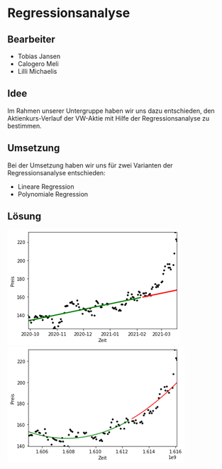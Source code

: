 # Regressionsanalyse

## Bearbeiter

- Tobias Jansen
- Calogero Meli
- Lilli Michaelis

## Idee

Im Rahmen unserer Untergruppe haben wir uns dazu entschieden, den Aktienkurs-Verlauf der VW-Aktie mit Hilfe der Regressionsanalyse zu bestimmen. 

## Umsetzung

Bei der Umsetzung haben wir uns für zwei Varianten der Regressionsanalyse entschieden:

- Lineare Regression
- Polynomiale Regression

## Lösung

![Lineare Regression](https://github.com/AktienKursVorhersage/Regressionsanalyse/blob/4958694737f967cb58a2f9e7eb07a5c831e9abee/linear.png)
![Polynomiale Regression](https://github.com/AktienKursVorhersage/Regressionsanalyse/blob/4958694737f967cb58a2f9e7eb07a5c831e9abee/poly.png)
